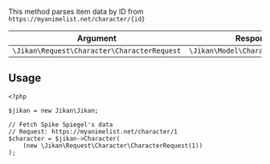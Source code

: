 This method parses item data by ID from `https://myanimelist.net/character/{id}`

| Argument | Response |
| -------- | -------- |
| `\Jikan\Request\Character\CharacterRequest` | `\Jikan\Model\Character\Character` |

## Usage
```
<?php

$jikan = new Jikan\Jikan;

// Fetch Spike Spiegel's data
// Request: https://myanimelist.net/character/1
$character = $jikan->Character(
    (new \Jikan\Request\Character\CharacterRequest(1))
);
```

[^1]: Request: [\Jikan\Request\Character\CharacterRequest](/objects/request/character/character.md)
[^2]: Model: [\Jikan\Model\Character\Character](/objects/model/character/character.md)